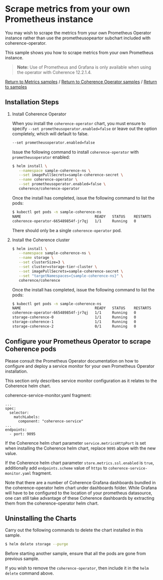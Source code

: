 # Scrape metrics from your own Prometheus instance

You may wish to scrape the metrics from your own Prometheus Operator instance rather than use the
prometheusopeartor subchart included with coherence-operator. 

This sample shows you how to scrape metrics from your own Prometheus instance.

> **Note:** Use of Prometheus and Grafana is only available when using the
> operator with Coherence 12.2.1.4.

[Return to Metrics samples](../) / [Return to Coherence Operator samples](../../) / [Return to samples](../../../README.md#list-of-samples)

## Installation Steps

1. Install Coherence Operator

   When you install the `coherence-operator` chart, you must ensure to specify `--set prometheusoperator.enabled=false`
   or leave out the option completely, which will default to false. 
  
   ```bash
   --set prometheusoperator.enabled=false
   ```

   Issue the following command to install `coherence-operator` with `prometheusoperator` enabled:
   
   ```bash
   $ helm install \
      --namespace sample-coherence-ns \
      --set imagePullSecrets=sample-coherence-secret \
      --name coherence-operator \
      --set prometheusoperator.enabled=false \
      coherence/coherence-operator
   ```
   
   Once the install has completed, issue the following command to list the pods:
   
   ```bash
   $ kubectl get pods -n sample-coherence-ns
   NAME                                  READY   STATUS    RESTARTS   AGE
   coherence-operator-665489854f-jr7qj   1/1     Running   0          9s
   ```
   
   There should only be a single `coherence-operator` pod.
   
2. Install the Coherence cluster

   ```bash
   $ helm install \
      --namespace sample-coherence-ns \
      --name storage \
      --set clusterSize=3 \
      --set cluster=storage-tier-cluster \
      --set imagePullSecrets=sample-coherence-secret \
      --set "targetNamespaces={sample-coherence-ns}" \
      coherence/coherence
   ```
   
   Once the install has completed, issue the following command to list the pods:

   ```bash
   $ kubectl get pods -n sample-coherence-ns
   NAME                                  READY   STATUS    RESTARTS   AGE
   coherence-operator-665489854f-jr7qj   1/1     Running   0          3m
   storage-coherence-0                   1/1     Running   0          1m
   storage-coherence-1                   1/1     Running   0          1m
   storage-coherence-2                   0/1     Running   0          22s
   ```
 
## Configure your Prometheus Operator to scrape Coherence pods

Please consult the Prometheus Operator documentation on how to configure and deploy a service monitor for 
your own Prometheus Operator installation.

This section only describes service monitor configuration as it relates to the Coherence helm chart.

coherence-service-monitor.yaml fragment:
```
...
spec:
  selector:
    matchLabels:
      component: "coherence-service"
...      
endpoints:
  - port: 9095
```

If the Coherence helm chart parameter `service.metricsHttpPort` is set when installing the Coherence helm chart,
replace `9095` above with the new value.
  
If the Coherence helm chart parameter `store.metrics.ssl.enabled` is `true`, additionally add `endpoints.scheme` value of `https`
to `coherence-service-monitor.yaml` fragment.

Note that there are a number of Coherence Grafana dashboards bundled in the coherence-operator helm chart under dashboards folder.
While Grafana will have to be configured to the location of your prometheus datasource, one can still take advantage
of these Coherence dashboards by extracting them from the coherence-operator helm chart.

## Uninstalling the Charts

Carry out the following commands to delete the chart installed in this sample.

```bash
$ helm delete storage --purge
```

Before starting another sample, ensure that all the pods are gone from previous sample.

If you wish to remove the `coherence-operator`, then include it in the `helm delete` command above.



